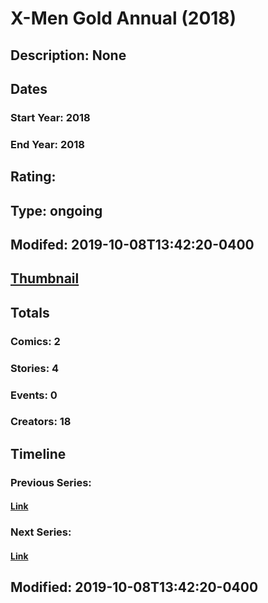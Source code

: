 # X-Men Gold Annual (2018)
## Description: None
## Dates
### Start Year: 2018
### End Year: 2018
## Rating: 
## Type: ongoing
## Modifed: 2019-10-08T13:42:20-0400
## [Thumbnail](http://i.annihil.us/u/prod/marvel/i/mg/4/00/5b58e9296313e.jpg)
## Totals
### Comics: 2
### Stories: 4
### Events: 0
### Creators: 18
## Timeline
### Previous Series: 
#### [Link]()
### Next Series: 
#### [Link]()
## Modified: 2019-10-08T13:42:20-0400